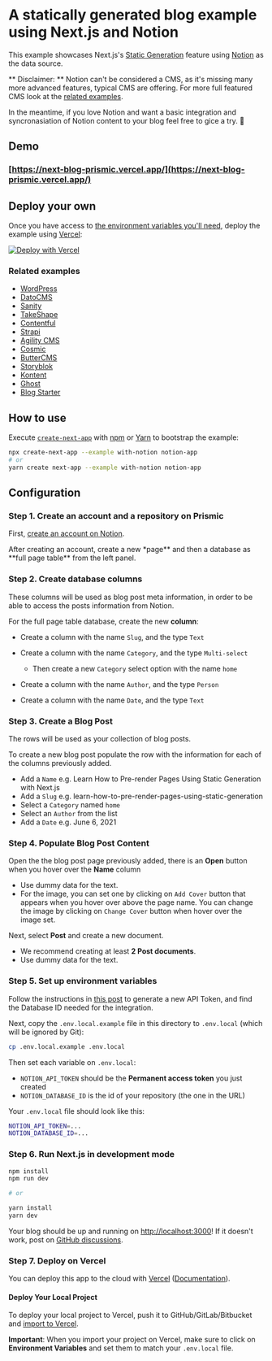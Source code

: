 # A statically generated blog example using Next.js and Notion

This example showcases Next.js's [Static Generation](https://nextjs.org/docs/basic-features/pages) feature using [Notion](https://www.notion.so/) as the data source.

** Disclaimer: ** Notion can't be considered a CMS, as it's missing many more advanced features, typical CMS are offering. For more full featured CMS look at the [related examples](#related-examples).

In the meantime, if you love Notion and want a basic integration and syncronasiation of Notion content to your blog feel free to gice a try. 🏅

## Demo

### [https://next-blog-prismic.vercel.app/](https://next-blog-prismic.vercel.app/)

## Deploy your own

Once you have access to [the environment variables you'll need](#step-5-set-up-environment-variables), deploy the example using [Vercel](https://vercel.com?utm_source=github&utm_medium=readme&utm_campaign=next-example):

[![Deploy with Vercel](https://vercel.com/button)](https://vercel.com/new/git/external?repository-url=https://github.com/vercel/next.js/tree/canary/examples/with-notion&project-name=with-notion&repository-name=with-notion&env=NOTION_API_TOKEN,NOTION_DATABASE_ID&envDescription=Required%20to%20connect%20the%20app%20with%20Prismic&envLink=https://vercel.link/with-prismic-env)

### Related examples

- [WordPress](/examples/cms-wordpress)
- [DatoCMS](/examples/cms-datocms)
- [Sanity](/examples/cms-sanity)
- [TakeShape](/examples/cms-takeshape)
- [Contentful](/examples/cms-contentful)
- [Strapi](/examples/cms-strapi)
- [Agility CMS](/examples/cms-agilitycms)
- [Cosmic](/examples/cms-cosmic)
- [ButterCMS](/examples/cms-buttercms)
- [Storyblok](/examples/cms-storyblok)
- [Kontent](/examples/cms-kontent)
- [Ghost](/examples/cms-ghost)
- [Blog Starter](/examples/blog-starter)

## How to use

Execute [`create-next-app`](https://github.com/vercel/next.js/tree/canary/packages/create-next-app) with [npm](https://docs.npmjs.com/cli/init) or [Yarn](https://yarnpkg.com/lang/en/docs/cli/create/) to bootstrap the example:

```bash
npx create-next-app --example with-notion notion-app
# or
yarn create next-app --example with-notion notion-app
```

## Configuration

### Step 1. Create an account and a repository on Prismic

First, [create an account on Notion](https://notion.io/).

After creating an account, create a new \*page** and then a database as **full page table\*\* from the left panel.

### Step 2. Create database columns

These columns will be used as blog post meta information, in order to be able to access the posts information from Notion.

For the full page table database, create the new **column**:

- Create a column with the name `Slug`, and the type `Text`

- Create a column with the name `Category`, and the type `Multi-select`

  - Then create a new `Category` select option with the name `home`

- Create a column with the name `Author`, and the type `Person`

- Create a column with the name `Date`, and the type `Text`

### Step 3. Create a Blog Post

The rows will be used as your collection of blog posts.

To create a new blog post populate the row with the information for each of the columns previously added.

- Add a `Name` e.g. Learn How to Pre-render Pages Using Static Generation with Next.js
- Add a `Slug` e.g. learn-how-to-pre-render-pages-using-static-generation
- Select a `Category` named `home`
- Select an `Author` from the list
- Add a `Date` e.g. June 6, 2021

### Step 4. Populate Blog Post Content

Open the the blog post page previously added, there is an **Open** button when you hover over the **Name** column

- Use dummy data for the text.
- For the image, you can set one by clicking on `Add Cover` button that appears when you hover over above the page name. You can change the image by clicking on `Change Cover` button when hover over the image set.

Next, select **Post** and create a new document.

- We recommend creating at least **2 Post documents**.
- Use dummy data for the text.

### Step 5. Set up environment variables

Follow the instructions in [this post](https://developers.notion.com/docs/getting-started) to generate a new API Token, and find the Database ID needed for the integration.

Next, copy the `.env.local.example` file in this directory to `.env.local` (which will be ignored by Git):

```bash
cp .env.local.example .env.local
```

Then set each variable on `.env.local`:

- `NOTION_API_TOKEN` should be the **Permanent access token** you just created
- `NOTION_DATABASE_ID` is the id of your repository (the one in the URL)

Your `.env.local` file should look like this:

```bash
NOTION_API_TOKEN=...
NOTION_DATABASE_ID=...
```

### Step 6. Run Next.js in development mode

```bash
npm install
npm run dev

# or

yarn install
yarn dev
```

Your blog should be up and running on [http://localhost:3000](http://localhost:3000)! If it doesn't work, post on [GitHub discussions](https://github.com/vercel/next.js/discussions).

### Step 7. Deploy on Vercel

You can deploy this app to the cloud with [Vercel](https://vercel.com?utm_source=github&utm_medium=readme&utm_campaign=next-example) ([Documentation](https://nextjs.org/docs/deployment)).

#### Deploy Your Local Project

To deploy your local project to Vercel, push it to GitHub/GitLab/Bitbucket and [import to Vercel](https://vercel.com/new?utm_source=github&utm_medium=readme&utm_campaign=next-example).

**Important**: When you import your project on Vercel, make sure to click on **Environment Variables** and set them to match your `.env.local` file.
